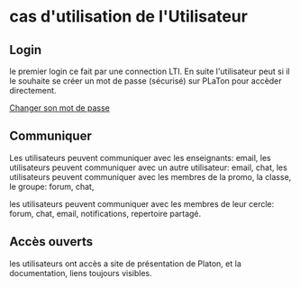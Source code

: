
# cas d'utilisation de l'Utilisateur 


## Login 

le premier login ce fait par une connection LTI.
En suite l'utilisateur peut si il le souhaite se créer un mot de passe (sécurisé) sur PLaTon pour accèder directement.

[Changer son mot de passe](changepass.md)

## Communiquer 

Les utilisateurs peuvent communiquer avec les enseignants: email,
les utilisateurs peuvent communiquer avec un autre utilisateur: email, chat, 
les utilisateurs peuvent communiquer avec les membres de la promo, la classe, le groupe: forum, chat,

les utilisateurs peuvent communiquer avec les membres de leur cercle: forum, chat, email, notifications, repertoire partagé.

## Accès ouverts 

les utilisateurs ont accès a site de présentation de Platon, et la documentation, liens toujours visibles.
